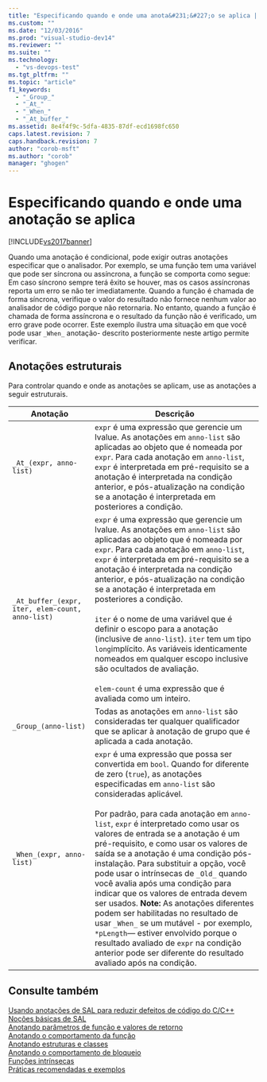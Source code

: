 ```yaml
---
title: "Especificando quando e onde uma anota&#231;&#227;o se aplica | Microsoft Docs"
ms.custom: ""
ms.date: "12/03/2016"
ms.prod: "visual-studio-dev14"
ms.reviewer: ""
ms.suite: ""
ms.technology: 
  - "vs-devops-test"
ms.tgt_pltfrm: ""
ms.topic: "article"
f1_keywords: 
  - "_Group_"
  - "_At_"
  - "_When_"
  - "_At_buffer_"
ms.assetid: 8e4f4f9c-5dfa-4835-87df-ecd1698fc650
caps.latest.revision: 7
caps.handback.revision: 7
author: "corob-msft"
ms.author: "corob"
manager: "ghogen"
---
```

# Especificando quando e onde uma anota&#231;&#227;o se aplica
[!INCLUDE[vs2017banner](../code-quality/includes/vs2017banner.md)]

Quando uma anotação é condicional, pode exigir outras anotações especificar que o analisador.  Por exemplo, se uma função tem uma variável que pode ser síncrona ou assíncrona, a função se comporta como segue: Em caso síncrono sempre terá êxito se houver, mas os casos assíncronas reporta um erro se não ter imediatamente.  Quando a função é chamada de forma síncrona, verifique o valor do resultado não fornece nenhum valor ao analisador de código porque não retornaria.  No entanto, quando a função é chamada de forma assíncrona e o resultado da função não é verificado, um erro grave pode ocorrer.  Este exemplo ilustra uma situação em que você pode usar `_When_` anotação\- descrito posteriormente neste artigo permite verificar.  
  
## Anotações estruturais  
 Para controlar quando e onde as anotações se aplicam, use as anotações a seguir estruturais.  
  
|Anotação|Descrição|  
|--------------|---------------|  
|`_At_(expr, anno-list)`|`expr` é uma expressão que gerencie um lvalue.  As anotações em `anno-list` são aplicadas ao objeto que é nomeada por `expr`.  Para cada anotação em `anno-list`, `expr` é interpretada em pré\-requisito se a anotação é interpretada na condição anterior, e pós\-atualização na condição se a anotação é interpretada em posteriores a condição.|  
|`_At_buffer_(expr, iter, elem-count, anno-list)`|`expr` é uma expressão que gerencie um lvalue.  As anotações em `anno-list` são aplicadas ao objeto que é nomeada por `expr`.  Para cada anotação em `anno-list`, `expr` é interpretada em pré\-requisito se a anotação é interpretada na condição anterior, e pós\-atualização na condição se a anotação é interpretada em posteriores a condição.<br /><br /> `iter` é o nome de uma variável que é definir o escopo para a anotação \(inclusive de `anno-list`\).  `iter` tem um tipo `long`implícito.  As variáveis identicamente nomeados em qualquer escopo inclusive são ocultados de avaliação.<br /><br /> `elem-count` é uma expressão que é avaliada como um inteiro.|  
|`_Group_(anno-list)`|Todas as anotações em `anno-list` são consideradas ter qualquer qualificador que se aplicar à anotação de grupo que é aplicada a cada anotação.|  
|`_When_(expr, anno-list)`|`expr` é uma expressão que possa ser convertida em `bool`.  Quando for diferente de zero \(`true`\), as anotações especificadas em `anno-list` são consideradas aplicável.<br /><br /> Por padrão, para cada anotação em `anno-list`, `expr` é interpretado como usar os valores de entrada se a anotação é um pré\-requisito, e como usar os valores de saída se a anotação é uma condição pós\-instalação.  Para substituir a opção, você pode usar o intrínsecas de `_Old_` quando você avalia após uma condição para indicar que os valores de entrada devem ser usados. **Note:**  As anotações diferentes podem ser habilitadas no resultado de usar `_When_` se um mutável \- por exemplo, `*pLength`— estiver envolvido porque o resultado avaliado de `expr` na condição anterior pode ser diferente do resultado avaliado após na condição.|  
  
## Consulte também  
 [Usando anotações de SAL para reduzir defeitos de código do C\/C\+\+](../code-quality/using-sal-annotations-to-reduce-c-cpp-code-defects.md)   
 [Noções básicas de SAL](../code-quality/understanding-sal.md)   
 [Anotando parâmetros de função e valores de retorno](../code-quality/annotating-function-parameters-and-return-values.md)   
 [Anotando o comportamento da função](../code-quality/annotating-function-behavior.md)   
 [Anotando estruturas e classes](../code-quality/annotating-structs-and-classes.md)   
 [Anotando o comportamento de bloqueio](../code-quality/annotating-locking-behavior.md)   
 [Funções intrínsecas](../code-quality/intrinsic-functions.md)   
 [Práticas recomendadas e exemplos](../code-quality/best-practices-and-examples-sal.md)